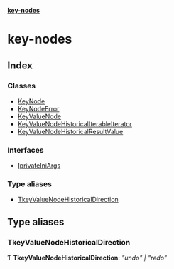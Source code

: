 **[key-nodes](README.md)**


# key-nodes

## Index

### Classes

* [KeyNode](classes/keynode.md)
* [KeyNodeError](classes/keynodeerror.md)
* [KeyValueNode](classes/keyvaluenode.md)
* [KeyValueNodeHistoricalIterableIterator](classes/keyvaluenodehistoricaliterableiterator.md)
* [KeyValueNodeHistoricalResultValue](classes/keyvaluenodehistoricalresultvalue.md)

### Interfaces

* [IprivateIniArgs](interfaces/iprivateiniargs.md)

### Type aliases

* [TkeyValueNodeHistoricalDirection](README.md#tkeyvaluenodehistoricaldirection)

## Type aliases

###  TkeyValueNodeHistoricalDirection

Ƭ **TkeyValueNodeHistoricalDirection**: *"undo" | "redo"*